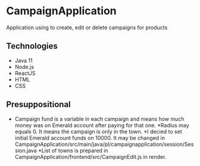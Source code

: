 # CampaignApplication
Application using to create, edit or delete campaigns for products
## Technologies
* Java 11
* Node.js
* ReactJS
* HTML
* CSS
## Presuppositional
* Campaign fund is a variable in each campaign and means how much money was on Emerald account after paying for that one. 
*Radius may equals 0. It means the campaign is only in the town.
*I decied to set initial Emerald account funds on 10000. It may be changed in CampaignApplication/src/main/java/pl/campaignapplication/session/Session.java
*List of towns is prepared in CampaignApplication/frontend/src/CampaignEdit.js in render. 
